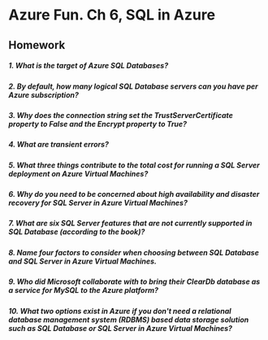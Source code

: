 # Azure Fun. Ch 6, SQL in Azure
## Homework


##### 1. What is the target of Azure SQL Databases?

##### 2. By default, how many logical SQL Database servers can you have per Azure subscription?

##### 3. Why does the connection string set the TrustServerCertificate property to False and the Encrypt property to True?

##### 4. What are transient errors?

##### 5. What three things contribute to the total cost for running a SQL Server deployment on Azure Virtual Machines?

##### 6. Why do you need to be concerned about high availability and disaster recovery for SQL Server in Azure Virtual Machines?

##### 7. What are six SQL Server features that are not currently supported in SQL Database (according to the book)?

##### 8. Name four factors to consider when choosing between SQL Database and SQL Server in Azure Virtual Machines.

##### 9. Who did Microsoft collaborate with to bring their ClearDb database as a service for MySQL to the Azure platform?

##### 10. What two options exist in Azure if you don't need a relational database management system (RDBMS) based data storage solution such as SQL Database or SQL Server in Azure Virtual Machines?
